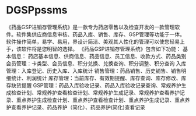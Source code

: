 # DGSPpssms
 《药品GSP进销存管理系统》是一款专为药店零售以及检查开发的一款管理软件。软件集供应商信息审核、药品入库、销售、库存、GSP管理等功能于一体。软件操作简单，易学、易用，界设计简洁、美观其人性化的管理可以使您轻易上手，该软件将是您明智的选择。 《药品GSP进销存管理系统》包含如下功能： 基本信息： 药店基本信息、供商信息、药品信息、员工信息、收款方式、药品类别 会员管理：卡类型、会员信息、积分兑换、兑换查询、积分调整、积分查询 入库管理：入库登记、历史入库、入库统计 销售管理：药品销售、历史销售、销售明细统计、利润统计 库存管理：当前库存、有效期提醒、库存查询、库存修改、库存缺货提醒 GSP管理：药品入库验收记录、药品入库验收记录查询、常规养护生成检查计划、常规养护查看检查计划、常规养护生成记录、常规养护查看养护记录、重点养护生成检查计划、重点养护查看检查计划、重点养护生成记录、重点养护查看养护记录、药品养护（简化）、药品养护(简化)查看记录 
